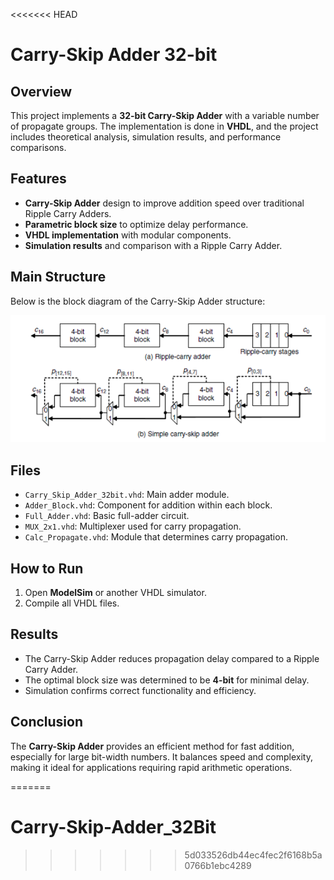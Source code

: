 <<<<<<< HEAD
# Carry-Skip Adder 32-bit

## Overview
This project implements a **32-bit Carry-Skip Adder** with a variable number of propagate groups. The implementation is done in **VHDL**, and the project includes theoretical analysis, simulation results, and performance comparisons.

## Features
- **Carry-Skip Adder** design to improve addition speed over traditional Ripple Carry Adders.
- **Parametric block size** to optimize delay performance.
- **VHDL implementation** with modular components.
- **Simulation results** and comparison with a Ripple Carry Adder.

## Main Structure
Below is the block diagram of the Carry-Skip Adder structure:

![Carry-Skip Adder Structure](pictures/visualization.png)

## Files
- `Carry_Skip_Adder_32bit.vhd`: Main adder module.
- `Adder_Block.vhd`: Component for addition within each block.
- `Full_Adder.vhd`: Basic full-adder circuit.
- `MUX_2x1.vhd`: Multiplexer used for carry propagation.
- `Calc_Propagate.vhd`: Module that determines carry propagation.

## How to Run
1. Open **ModelSim** or another VHDL simulator.
2. Compile all VHDL files.

## Results
- The Carry-Skip Adder reduces propagation delay compared to a Ripple Carry Adder.
- The optimal block size was determined to be **4-bit** for minimal delay.
- Simulation confirms correct functionality and efficiency.

## Conclusion
The **Carry-Skip Adder** provides an efficient method for fast addition, especially for large bit-width numbers. It balances speed and complexity, making it ideal for applications requiring rapid arithmetic operations.


=======
# Carry-Skip-Adder_32Bit
>>>>>>> 5d033526db44ec4fec2f6168b5a0766b1ebc4289
